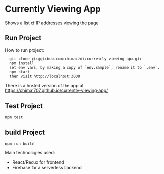 # Currently Viewing App

Shows a list of IP addresses viewing the page

## Run Project

How to run project:

```
  git clone git@github.com:Chima1707/currently-viewing-app.git
  npm install
  set env vars, by making a copy of `env.sample`, rename it to `.env`.
  npm start
  then visit http://localhost:3000
```

There is a hosted version of the app at https://chima1707.github.io/currently-viewing-app/

## Test Project
`npm test`

## build Project
`npm run build`

Main technologies used:

- React/Redux for frontend
- Firebase for a serverless backend



